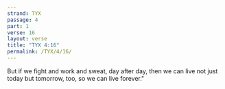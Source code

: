 ```yaml
---
strand: TYX
passage: 4
part: 1
verse: 16
layout: verse
title: "TYX 4:16"
permalink: /TYX/4/16/
---
```

But if we fight and work and sweat, day after day, then we can live not just today but tomorrow, too, so we can live forever."

